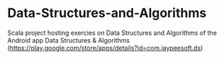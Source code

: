 # Data-Structures-and-Algorithms
Scala project hosting exercies on Data Structures and Algorithms of the Android app Data Structures &amp; Algorithms (https://play.google.com/store/apps/details?id=com.jaypeesoft.ds)
